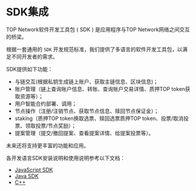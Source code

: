 # SDK集成

TOP Network软件开发工具包 ( SDK ) 是应用程序与TOP Network网络之间交互的桥梁。

根据一套通用的 `SDK` 开发规范标准，我们提供了多语言的软件开发工具包，以满足不同开发者的需求。

 SDK提供如下功能：

* 与链交互(根据私钥生成链上账户、获取主链信息、区块信息)；
* 账户管理（链上查询账户信息、转账、查询账户交易详情、质押TOP token获取资源等）；
* 用户智能合约部署、调用；
* 节点操作（注册/注销节点、获取节点信息、赎回节点保证金）；
* staking（质押TOP token换取选票、赎回选票质押TOP token、投票/取消投票、领取投票/节点奖励）；
* 提案管理（提交/撤回提案、查看提案详情、给提案投票等）。

未来还将支持更丰富的功能和应用。

各开发语言SDK安装说明和使用说明参考以下文档：

* [JavaScript SDK](docs-cn/Interface/SDKs/01-javascript-sdk.md)
* [Java SDK](docs-cn/Interface/SDKs/03-java-sdk.md)
* [C++](docs-cn/Interface/SDKs/02-c++-sdk.md)
